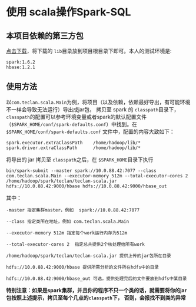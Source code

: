 # 使用 scala操作Spark-SQL

## 本项目依赖的第三方包

 [点击下载]( https://pan.baidu.com/s/1QmNHvbCqrTPmCkSnXWoPgQ)，将下载的
 `lib`目录放到项目根目录下即可。本人的测试环境是:
 
 ```
 spark:1.6.2
 hbase:1.2.1
 ```

## 使用方法

以`com.teclan.scala.Main`为例，将项目（以及依赖，依赖最好导出，有可能环境不一样会导致无法运行）导出成jar包，
拷贝至 spark 的 `classpath`目录下，`classpath`的配置可以参考环境变量或者spark的默认配置文件
（`$SPARK_HOME/conf/spark-defaults.conf`）中找到。在 `$SPARK_HOME/conf/spark-defaults.conf`
文件中，配置的内容大致如下：

```
spark.executor.extraClassPath    /home/hadoop/lib/*
spark.driver.extraClassPath      /home/hadoop/lib/*
```

将导出的 jar 拷贝至 `classpath`之后，在 `$SPARK_HOME`目录下执行

```
bin/spark-submit --master spark://10.0.88.42:7077 --class com.teclan.scala.Main --executor-memory 512m --total-executor-cores 2 /home/hadoop/spark/teclan/teclan-scala.jar hdfs://10.0.88.42:9000/hbase hdfs://10.0.88.42:9000/hbase_out
```

其中：

```
-master 指定集群master，例如  spark://10.0.88.42:7077

--class 指定类所在地址，例如 com.teclan.scala.Main

--executor-memory 512m 指定每个work运行内存为512m

--total-executor-cores 2  指定总共提供2个核处理给所有work

/home/hadoop/spark/teclan/teclan-scala.jar 提供上传的jar包所在目录

hdfs://10.0.88.42:9000/hbase 提供所需分析的文件所在hdfs中的目录

hdfs://10.0.88.42:9000/hbase_out 可选，提供处理完后的文件要放到hdfs中某目录
```
__特别注意：如果是spark集群，并且你的程序不只一个类的话，就需要将你的jar包按照上述提示，拷贝至每个几点的`classpath`下，__
__否则，会报找不到类的异常__
